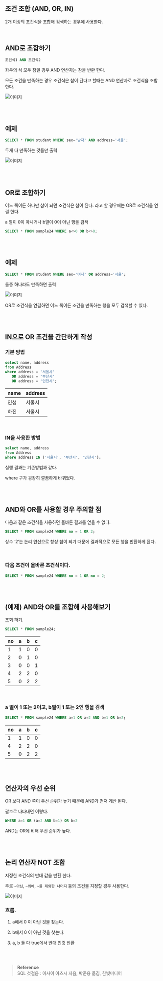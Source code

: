 ## 조건 조합 (AND, OR, IN)

2개 이상의 조건식을 조합해 검색하는 경우에 사용한다.

<br/>

## AND로 조합하기

```sql
조건식1 AND 조건식2
```

좌우의 식 모두 참일 경우 AND 연산자는 참을 반환 한다.

모든 조건을 만족하는 경우 조건식은 참이 된다고 할때는 AND 연산자로 조건식을 조합한다.


![이미지](/programming/img/입문337.PNG)


<br/><br/>

## 예제

```sql
SELECT * FROM student WHERE sex='남자' AND address='서울';
```

두개 다 만족하는 것들만 출력

![이미지](/programming/img/입문178.PNG)

<br/><br/>



## OR로 조합하기

어느 쪽이든 하나만 참이 되면 조건식은 참이 된다. 라고 할 경우에는 OR로 조건식을 연결 한다.


a 열이 0이 아니거나 b열이 0이 아닌 행을 검색

```sql
SELECT * FROM sample24 WHERE a<>0 OR b<>0;
```


<br/><br/>


## 예제

```sql
SELECT * FROM student WHERE sex='여자' OR address='서울';
```

둘중 하나라도 만족하면 출력

![이미지](/programming/img/입문179.PNG)



OR로 조건식을 연결하면 어느 쪽이든 조건을 만족하는 행을 모두 검색할 수 있다.


<br/><br/>


## IN으로 OR 조건을 간단하게 작성

### 기본 방법

```sql
select name, address
from Address
where address = '서울시'
   OR address = '부산시'
   OR address = '인천시';
```

| name | address |
| --- | --- |
| 인성 | 서울시 |
| 하진 | 서울시 |


<br/>

### IN을 사용한 방법

```sql
select name, address
from Address
where address IN ('서울시', '부산시', '인천시');
```

실행 결과는 기존방법과 같다.

where 구가 굉장히 깔끔하게 바뀌었다.





<br/><br/>

## AND와 OR를 사용할 경우 주의할 점

다음과 같은 조건식을 사용하면 올바른 결과를 얻을 수 없다.

```sql
SELECT * FROM sample24 WHERE no = 1 OR 2;
```

상수 ‘2’는 논리 연산으로 항상 참이 되기 때문에 결과적으로 모든 행을 반환하게 된다.

<br/>

### 다음 조건이 올바른 조건식이다.

```sql
SELECT * FROM sample24 WHERE no = 1 OR no = 2;
```

<br/><br/>

## (예제) AND와 OR를 조합해 사용해보기 

조회 하기.

```sql
SELECT * FROM sample24;
```

| no | a | b | c |
| --- | --- | --- | --- |
| 1 | 1 | 0 | 0 |
| 2 | 0 | 1 | 0 |
| 3 | 0 | 0 | 1 |
| 4 | 2 | 2 | 0 |
| 5 | 0 | 2 | 2 |

<br/>

### a 열이 1 또는 2이고, b열이 1 또는 2인 행을 검색

```sql
SELECT * FROM sample24 WHERE a=1 OR a=2 AND b=1 OR b=2;
```

| no | a | b | c |
| --- | --- | --- | --- |
| 1 | 1 | 0 | 0 |
| 4 | 2 | 2 | 0 |
| 5 | 0 | 2 | 2 |

<br/><br/>

## 연산자의 우선 순위

OR 보다 AND 쪽이 우선 순위가 높기 때문에 AND가 먼저 계산 된다.

괄호로 나타내면 이렇다.

```sql
WHERE a=1 OR (a=2 AND b=1) OR b=2
```

AND는 OR에 비해 우선 순위가 높다.

<br/><br/>


## 논리 연산자 NOT 조합

지정한 조건식의 반대 값을 반환 한다.

주로 `~아닌`, `~외에`, `~를 제외한 나머지` 등의 조건을 지정할 경우 사용한다.




![이미지](/programming/img/입문339.PNG)


### 흐름.

1. a에서 0 이 아닌 것을 찾는다.

2. b에서 0 이 아닌 것을 찾는다.

3. a, b 둘 다 true에서 반대 인것 반환

<br/><br/>

>**Reference** <br/> SQL 첫걸음 : 아사이 아츠시 지음, 박준용 옮김, 한빛미디어
